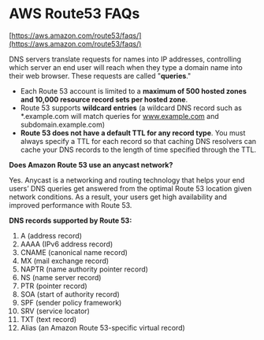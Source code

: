 
# AWS Route53 FAQs

[https://aws.amazon.com/route53/faqs/](https://aws.amazon.com/route53/faqs/)

DNS servers translate requests for names into IP addresses, controlling which server an end user will reach when they type a domain name into their web browser. These requests are called "**queries**."

 - Each Route 53 account is limited to a **maximum of 500 hosted zones and 10,000 resource record sets per hosted zone**. 
 - Route 53 supports **wildcard entries** (a wildcard DNS record such as *.example.com will match queries for www.example.com and subdomain.example.com)
 - **Route 53 does not have a default TTL for any record type**. You must always specify a TTL for each record so that caching DNS resolvers can cache your DNS records to the length of time specified through the TTL.

**Does Amazon Route 53 use an anycast network?**

Yes. Anycast is a networking and routing technology that helps your end users’ DNS queries get answered from the optimal Route 53 location given network conditions. As a result, your users get high availability and improved performance with Route 53.

**DNS records supported by Route 53:**

1. A (address record)
1. AAAA (IPv6 address record)
1. CNAME (canonical name record)
1. MX (mail exchange record)
1. NAPTR (name authority pointer record)
1. NS (name server record)
1. PTR (pointer record)
1. SOA (start of authority record)
1. SPF (sender policy framework)
1. SRV (service locator)
1. TXT (text record)
1. Alias (an Amazon Route 53-specific virtual record)


